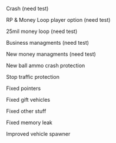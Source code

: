 Crash (need test)

RP & Money Loop player option (need test)

25mil money loop (need test)

Business managments (need test)

New money managments (need test)

New ball ammo crash protection

Stop traffic protection

Fixed pointers

Fixed gift vehicles

Fixed other stuff

Fixed memory leak

Improved vehicle spawner
